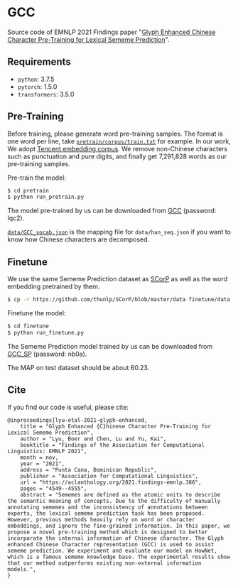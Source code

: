 # GCC
Source code of EMNLP 2021 Findings paper "[Glyph Enhanced Chinese Character Pre-Training for Lexical Sememe Prediction](https://aclanthology.org/2021.findings-emnlp.386)".

## Requirements
* `python`: 3.7.5
* `pytorch`: 1.5.0
* `transformers`: 3.5.0



## Pre-Training
Before training, please generate word pre-training samples. The format is one word per line, take [`pretrain/corpus/train.txt`](https://github.com/lbe0613/GCC/blob/main/pretrain/corpus/train.txt) for example. In our work, We adopt [Tencent embedding corpus](https://ai.tencent.com/ailab/nlp/en/embedding.html). We remove non-Chinese characters such as punctuation and pure digits, and finally get 7,291,828 words as our pre-training samples.

Pre-train the model:
```bash
$ cd pretrain
$ python run_pretrain.py
```

The model pre-trained by us can be downloaded from [GCC](https://pan.baidu.com/s/1uCCtnXexX-Tp-BuMxULyOQ) (password: lqc2). 

[`data/GCC_vocab.json`](https://github.com/lbe0613/GCC/blob/main/data/GCC_vocab.json) is the mapping file for `data/han_seq.json` if you want to know how Chinese characters are decomposed.


## Finetune
We use the same Sememe Prediction dataset as [SCorP](https://github.com/thunlp/SCorP/tree/master/data) as well as the word embedding pretrained by them.
```bash
$ cp -r https://github.com/thunlp/SCorP/blob/master/data finetune/data
```

Finetune the model:
```bash
$ cd finetune
$ python run_finetune.py
```
The Sememe Prediction model trained by us can be downloaded from [GCC_SP](https://pan.baidu.com/s/1GGXmqSEU-YAhFsIeetK_IQ) (password: nb0a).

The MAP on test dataset should be about 60.23.
## Cite
If you find our code is useful, please cite:
```
@inproceedings{lyu-etal-2021-glyph-enhanced,
    title = "Glyph Enhanced {C}hinese Character Pre-Training for Lexical Sememe Prediction",
    author = "Lyu, Boer and Chen, Lu and Yu, Kai",
    booktitle = "Findings of the Association for Computational Linguistics: EMNLP 2021",
    month = nov,
    year = "2021",
    address = "Punta Cana, Dominican Republic",
    publisher = "Association for Computational Linguistics",
    url = "https://aclanthology.org/2021.findings-emnlp.386",
    pages = "4549--4555",
    abstract = "Sememes are defined as the atomic units to describe the semantic meaning of concepts. Due to the difficulty of manually annotating sememes and the inconsistency of annotations between experts, the lexical sememe prediction task has been proposed. However, previous methods heavily rely on word or character embeddings, and ignore the fine-grained information. In this paper, we propose a novel pre-training method which is designed to better incorporate the internal information of Chinese character. The Glyph enhanced Chinese Character representation (GCC) is used to assist sememe prediction. We experiment and evaluate our model on HowNet, which is a famous sememe knowledge base. The experimental results show that our method outperforms existing non-external information models.",
}
```
